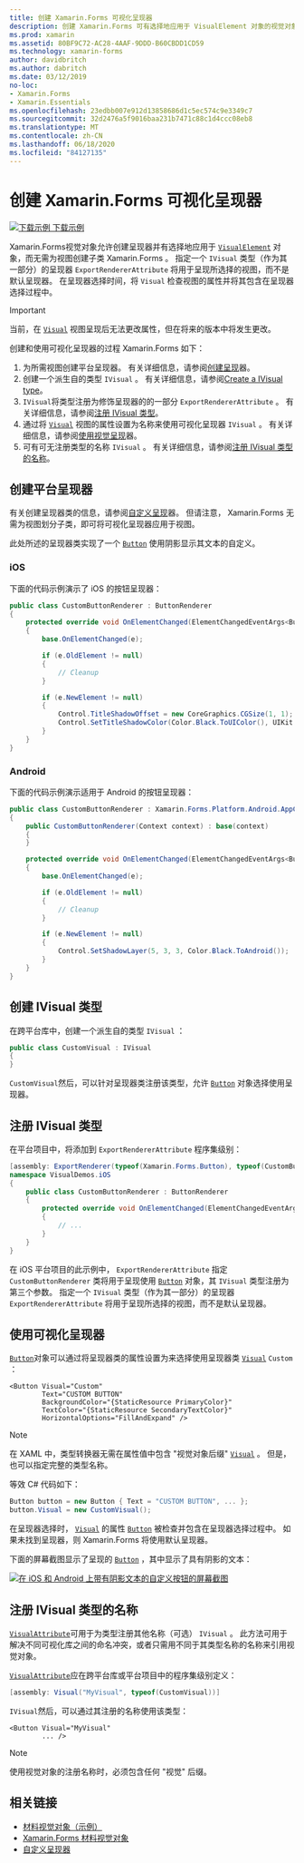 ```yaml
---
title: 创建 Xamarin.Forms 可视化呈现器
description: 创建 Xamarin.Forms 可有选择地应用于 VisualElement 对象的视觉对象，而无需为视图创建子类 Xamarin.Forms 。
ms.prod: xamarin
ms.assetid: 80BF9C72-AC28-4AAF-9DDD-B60CBDD1CD59
ms.technology: xamarin-forms
author: davidbritch
ms.author: dabritch
ms.date: 03/12/2019
no-loc:
- Xamarin.Forms
- Xamarin.Essentials
ms.openlocfilehash: 23edbb007e912d13858686d1c5ec574c9e3349c7
ms.sourcegitcommit: 32d2476a5f9016baa231b7471c88c1d4ccc08eb8
ms.translationtype: MT
ms.contentlocale: zh-CN
ms.lasthandoff: 06/18/2020
ms.locfileid: "84127135"
---
```

# <a name="create-a-xamarinforms-visual-renderer"></a>创建 Xamarin.Forms 可视化呈现器

[![下载示例](~/media/shared/download.png) 下载示例](https://docs.microsoft.com/samples/xamarin/xamarin-forms-samples/userinterface-visualdemos)

Xamarin.Forms视觉对象允许创建呈现器并有选择地应用于 [`VisualElement`](xref:Xamarin.Forms.VisualElement) 对象，而无需为视图创建子类 Xamarin.Forms 。 指定一个 `IVisual` 类型（作为其一部分）的呈现器 `ExportRendererAttribute` 将用于呈现所选择的视图，而不是默认呈现器。 在呈现器选择时间，将 `Visual` 检查视图的属性并将其包含在呈现器选择过程中。

> [!IMPORTANT]
> 当前，在 [`Visual`](xref:Xamarin.Forms.VisualElement.Visual) 视图呈现后无法更改属性，但在将来的版本中将发生更改。

创建和使用可视化呈现器的过程 Xamarin.Forms 如下：

1. 为所需视图创建平台呈现器。 有关详细信息，请参阅[创建呈现](#create-platform-renderers)器。
1. 创建一个派生自的类型 `IVisual` 。 有关详细信息，请参阅[Create a IVisual type](#create-an-ivisual-type)。
1. `IVisual`将类型注册为修饰呈现器的的一部分 `ExportRendererAttribute` 。 有关详细信息，请参阅[注册 IVisual 类型](#register-the-ivisual-type)。
1. 通过将 [`Visual`](xref:Xamarin.Forms.VisualElement.Visual) 视图的属性设置为名称来使用可视化呈现器 `IVisual` 。 有关详细信息，请参阅[使用视觉呈现](#consume-the-visual-renderer)器。
1. 可有可无注册类型的名称 `IVisual` 。 有关详细信息，请参阅[注册 IVisual 类型的名称](#register-a-name-for-the-ivisual-type)。

## <a name="create-platform-renderers"></a>创建平台呈现器

有关创建呈现器类的信息，请参阅[自定义呈现](~/xamarin-forms/app-fundamentals/custom-renderer/index.md)器。 但请注意， Xamarin.Forms 无需为视图划分子类，即可将可视化呈现器应用于视图。

此处所述的呈现器类实现了一个 [`Button`](xref:Xamarin.Forms.Button) 使用阴影显示其文本的自定义。

### <a name="ios"></a>iOS

下面的代码示例演示了 iOS 的按钮呈现器：

```csharp
public class CustomButtonRenderer : ButtonRenderer
{
    protected override void OnElementChanged(ElementChangedEventArgs<Button> e)
    {
        base.OnElementChanged(e);

        if (e.OldElement != null)
        {
            // Cleanup
        }

        if (e.NewElement != null)
        {
            Control.TitleShadowOffset = new CoreGraphics.CGSize(1, 1);
            Control.SetTitleShadowColor(Color.Black.ToUIColor(), UIKit.UIControlState.Normal);
        }
    }
}
```

### <a name="android"></a>Android

下面的代码示例演示适用于 Android 的按钮呈现器：

```csharp
public class CustomButtonRenderer : Xamarin.Forms.Platform.Android.AppCompat.ButtonRenderer
{
    public CustomButtonRenderer(Context context) : base(context)
    {
    }

    protected override void OnElementChanged(ElementChangedEventArgs<Button> e)
    {
        base.OnElementChanged(e);

        if (e.OldElement != null)
        {
            // Cleanup
        }

        if (e.NewElement != null)
        {
            Control.SetShadowLayer(5, 3, 3, Color.Black.ToAndroid());
        }
    }
}
```

## <a name="create-an-ivisual-type"></a>创建 IVisual 类型

在跨平台库中，创建一个派生自的类型 `IVisual` ：

```csharp
public class CustomVisual : IVisual
{
}
```

`CustomVisual`然后，可以针对呈现器类注册该类型，允许 [`Button`](xref:Xamarin.Forms.Button) 对象选择使用呈现器。

## <a name="register-the-ivisual-type"></a>注册 IVisual 类型

在平台项目中，将添加到 `ExportRendererAttribute` 程序集级别：

```csharp
[assembly: ExportRenderer(typeof(Xamarin.Forms.Button), typeof(CustomButtonRenderer), new[] { typeof(CustomVisual) })]
namespace VisualDemos.iOS
{
    public class CustomButtonRenderer : ButtonRenderer
    {
        protected override void OnElementChanged(ElementChangedEventArgs<Button> e)
        {
            // ...
        }
    }
}
```

在 iOS 平台项目的此示例中， `ExportRendererAttribute` 指定 `CustomButtonRenderer` 类将用于呈现使用 [`Button`](xref:Xamarin.Forms.Button) 对象，其 `IVisual` 类型注册为第三个参数。 指定一个 `IVisual` 类型（作为其一部分）的呈现器 `ExportRendererAttribute` 将用于呈现所选择的视图，而不是默认呈现器。

## <a name="consume-the-visual-renderer"></a>使用可视化呈现器

[`Button`](xref:Xamarin.Forms.Button)对象可以通过将呈现器类的属性设置为来选择使用呈现器类 [`Visual`](xref:Xamarin.Forms.VisualElement.Visual) `Custom` ：

```xaml
<Button Visual="Custom"
        Text="CUSTOM BUTTON"
        BackgroundColor="{StaticResource PrimaryColor}"
        TextColor="{StaticResource SecondaryTextColor}"
        HorizontalOptions="FillAndExpand" />
```

> [!NOTE]
> 在 XAML 中，类型转换器无需在属性值中包含 "视觉对象后缀" [`Visual`](xref:Xamarin.Forms.VisualElement.Visual) 。 但是，也可以指定完整的类型名称。

等效 C# 代码如下：

```csharp
Button button = new Button { Text = "CUSTOM BUTTON", ... };
button.Visual = new CustomVisual();
```

在呈现器选择时， [`Visual`](xref:Xamarin.Forms.VisualElement.Visual) 的属性 [`Button`](xref:Xamarin.Forms.Button) 被检查并包含在呈现器选择过程中。 如果未找到呈现器，则 Xamarin.Forms 将使用默认呈现器。

下面的屏幕截图显示了呈现的 [`Button`](xref:Xamarin.Forms.Button) ，其中显示了具有阴影的文本：

[![在 iOS 和 Android 上带有阴影文本的自定义按钮的屏幕截图](material-visual-images/custom-button.png "带有阴影文本的按钮")](material-visual-images/custom-button-large.png#lightbox)

## <a name="register-a-name-for-the-ivisual-type"></a>注册 IVisual 类型的名称

[`VisualAttribute`](xref:Xamarin.Forms.VisualAttribute)可用于为类型注册其他名称（可选） `IVisual` 。 此方法可用于解决不同可视化库之间的命名冲突，或者只需用不同于其类型名称的名称来引用视觉对象。

[`VisualAttribute`](xref:Xamarin.Forms.VisualAttribute)应在跨平台库或平台项目中的程序集级别定义：

```csharp
[assembly: Visual("MyVisual", typeof(CustomVisual))]
```

`IVisual`然后，可以通过其注册的名称使用该类型：

```xaml
<Button Visual="MyVisual"
        ... />
```

> [!NOTE]
> 使用视觉对象的注册名称时，必须包含任何 "视觉" 后缀。

## <a name="related-links"></a>相关链接

- [材料视觉对象（示例）](https://docs.microsoft.com/samples/xamarin/xamarin-forms-samples/userinterface-visualdemos)
- [Xamarin.Forms 材料视觉对象](material-visual.md)
- [自定义呈现器](~/xamarin-forms/app-fundamentals/custom-renderer/index.md)
